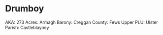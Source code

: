 # Drumboy

AKA: 273
Acres: Armagh
Barony: Creggan
County: Fews Upper
PLU: Ulster
Parish: Castleblayney